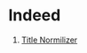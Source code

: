 # Indeed

1. [Title Normilizer](https://github.com/LenarBad/interview-questions/blob/main/indeed/title-normalizer.java)
